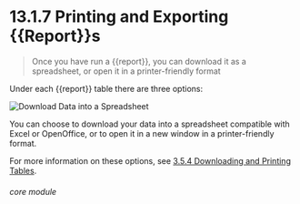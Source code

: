 # 13.1.7 Printing and Exporting {{Report}}s

> Once you have run a {{report}}, you can download it as a spreadsheet, or open it in a printer-friendly format 


Under each {{report}} table there are three options: 

![Download Data into a Spreadsheet](13.1.7a.png)

You can choose to download your data into a spreadsheet compatible with Excel or OpenOffice, or to open it in a new window in a printer-friendly format.

For more information on these options, see [3.5.4 Downloading and Printing Tables](/help/index/p/3.6.5).


###### core module

